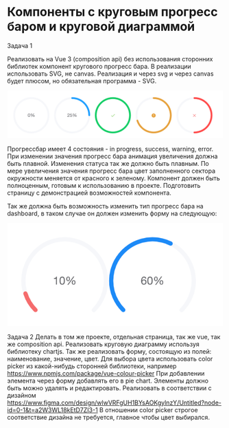 # Компоненты с круговым прогресс баром и круговой диаграммой


Задача 1

Реализовать на Vue 3 (composition api) без использования сторонних библиотек компонент кругового прогресс бара. В реализации использовать SVG, не canvas. Реализация и через svg и через canvas будет плюсом, но обязательная программа - SVG.

![alt text](image.png)

Прогрессбар имеет 4 состояния - in progress, success, warning, error.
При изменении значения прогресс бара анимация увеличения должна быть плавной. Изменения статуса так же должно быть плавным.
По мере увеличения значения прогресс бара цвет заполненного сектора окружности меняется от красного к зеленому.
Компонент должен быть полноценным, готовым к использованию в проекте. Подготовить страницу с демонстрацией возможностей компонента.

Так же должна быть возможность изменить тип прогресс бара на dashboard, в таком случае он должен изменить форму на следующую:

![alt text](image-1.png)

Задача 2
Делать в том же проекте, отдельная страница, так же vue, так же composition api.
Реализовать круговую диаграмму используя библиотеку chartjs. Так же реализовать форму, состоящую из полей: наименование, значение, цвет. Для выбора цвета использовать color picker из какой-нибудь сторонней библиотеки, например https://www.npmjs.com/package/vue-colour-picker
При добавлении элемента через форму добавлять его в pie chart. Элементы должно быть можно удалять и редактировать. Реализовать в соответствии с дизайном https://www.figma.com/design/wlwVRFgUH1BYsAOKgylnzY/Untitled?node-id=0-1&t=a2W3WL18kEtD7ZI3-1
В отношении color picker строгое соответствие дизайна не требуется, главное чтобы цвет выбирался.
